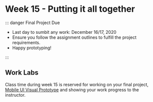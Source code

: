 # Week 15 - Putting it all together

::: danger Final Project Due

- Last day to sumbit any work: December 16/17, 2020
- Ensure you follow the assignment outlines to fulfill the project requirements.
- Happy prototyping! 

:::

## Work Labs

Class time during week 15 is reserved for working on your final project, [Mobile UI Visual Prototype](../../assignments/proj.md) and showing your work progress to the instructor.
